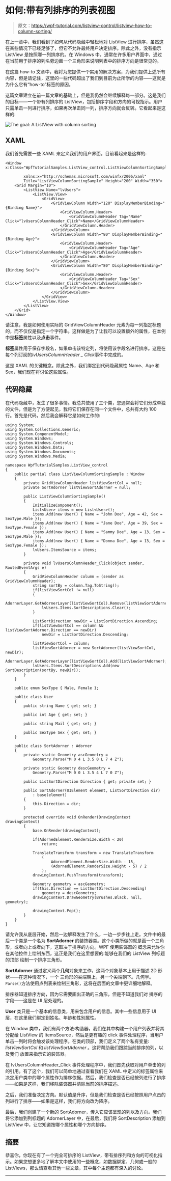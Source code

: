 # 如何:带有列排序的列表视图

> 原文：<https://wpf-tutorial.com/listview-control/listview-how-to-column-sorting/>

在上一章中，我们看到了如何从代码隐藏中轻松地对 ListView 进行排序，虽然这在某些情况下已经足够了，但它不允许最终用户决定排序。除此之外，没有指示 ListView 是按照哪一列排序的。在 Windows 中，通常在许多用户界面中，通过在当前用于排序的列名旁边画一个三角形来说明列表中的排序方向是很常见的。

在这篇 how-to 文章中，我将为您提供一个实用的解决方案，为我们提供上述所有内容，但是请记住，这里的一些代码超出了我们到目前为止所学的内容——这就是为什么它有“how-to”标签的原因。

这篇文章建立在前一篇文章的基础上，但是我仍然会继续解释每一部分。这是我们的目标——一个带有列排序的 ListView，包括排序字段和方向的可视指示。用户只需单击一列进行排序，如果再次单击同一列，排序方向就会反转。它看起来是这样的:

![](img/883e79942a76e9f879eb448082cb32ff.png "The goal: A ListView with column sorting")

## XAML

我们首先需要一些 XAML 来定义我们的用户界面。目前看起来是这样的:

<input type="hidden" name="IL_IN_ARTICLE">

```
<Window x:Class="WpfTutorialSamples.ListView_control.ListViewColumnSortingSample"

        xmlns:x="http://schemas.microsoft.com/winfx/2006/xaml"
        Title="ListViewColumnSortingSample" Height="200" Width="350">
    <Grid Margin="10">
        <ListView Name="lvUsers">
            <ListView.View>
                <GridView>
                    <GridViewColumn Width="120" DisplayMemberBinding="{Binding Name}">
                        <GridViewColumn.Header>
                            <GridViewColumnHeader Tag="Name" Click="lvUsersColumnHeader_Click">Name</GridViewColumnHeader>
                        </GridViewColumn.Header>
                    </GridViewColumn>
                    <GridViewColumn Width="80" DisplayMemberBinding="{Binding Age}">
                        <GridViewColumn.Header>
                            <GridViewColumnHeader Tag="Age" Click="lvUsersColumnHeader_Click">Age</GridViewColumnHeader>
                        </GridViewColumn.Header>
                    </GridViewColumn>
                    <GridViewColumn Width="80" DisplayMemberBinding="{Binding Sex}">
                        <GridViewColumn.Header>
                            <GridViewColumnHeader Tag="Sex" Click="lvUsersColumnHeader_Click">Sex</GridViewColumnHeader>
                        </GridViewColumn.Header>
                    </GridViewColumn>
                </GridView>
            </ListView.View>
        </ListView>
    </Grid>
</Window>
```

请注意，我是如何使用实际的 GridViewColumnHeader 元素为每一列指定标题的，而不仅仅是指定一个字符串。这样做是为了让我可以设置额外的属性，在本例中是**标签**属性以及**点击**事件。

**标签**属性用于保存字段名，如果单击该特定列，将使用该字段名进行排序。这是在每个列订阅的*lvUsersColumnHeader _ Click*事件中完成的。

这是 XAML 的关键概念。除此之外，我们绑定到代码隐藏属性 Name、Age 和 Sex，我们现在将讨论这些属性。

## 代码隐藏

在代码隐藏中，发生了很多事情。我总共使用了三个类，您通常会将它们分成单独的文件，但是为了方便起见，我将它们保存在同一个文件中，总共有大约 100 行。首先是代码，然后我会解释它是如何工作的:

```
using System;
using System.Collections.Generic;
using System.ComponentModel;
using System.Windows;
using System.Windows.Controls;
using System.Windows.Data;
using System.Windows.Documents;
using System.Windows.Media;

namespace WpfTutorialSamples.ListView_control
{
	public partial class ListViewColumnSortingSample : Window
	{
		private GridViewColumnHeader listViewSortCol = null;
		private SortAdorner listViewSortAdorner = null;

		public ListViewColumnSortingSample()
		{
			InitializeComponent();
			List<User> items = new List<User>();
			items.Add(new User() { Name = "John Doe", Age = 42, Sex = SexType.Male });
			items.Add(new User() { Name = "Jane Doe", Age = 39, Sex = SexType.Female });
			items.Add(new User() { Name = "Sammy Doe", Age = 13, Sex = SexType.Male });
			items.Add(new User() { Name = "Donna Doe", Age = 13, Sex = SexType.Female });
			lvUsers.ItemsSource = items;
		}

		private void lvUsersColumnHeader_Click(object sender, RoutedEventArgs e)
		{
			GridViewColumnHeader column = (sender as GridViewColumnHeader);
			string sortBy = column.Tag.ToString();
			if(listViewSortCol != null)
			{
				AdornerLayer.GetAdornerLayer(listViewSortCol).Remove(listViewSortAdorner);
				lvUsers.Items.SortDescriptions.Clear();
			}

			ListSortDirection newDir = ListSortDirection.Ascending;
			if(listViewSortCol == column && listViewSortAdorner.Direction == newDir)
				newDir = ListSortDirection.Descending;

			listViewSortCol = column;
			listViewSortAdorner = new SortAdorner(listViewSortCol, newDir);
			AdornerLayer.GetAdornerLayer(listViewSortCol).Add(listViewSortAdorner);
			lvUsers.Items.SortDescriptions.Add(new SortDescription(sortBy, newDir));
		}
	}

	public enum SexType { Male, Female };

	public class User
	{
		public string Name { get; set; }

		public int Age { get; set; }

		public string Mail { get; set; }

		public SexType Sex { get; set; }
	}

	public class SortAdorner : Adorner
	{
		private static Geometry ascGeometry =
			Geometry.Parse("M 0 4 L 3.5 0 L 7 4 Z");

		private static Geometry descGeometry =
			Geometry.Parse("M 0 0 L 3.5 4 L 7 0 Z");

		public ListSortDirection Direction { get; private set; }

		public SortAdorner(UIElement element, ListSortDirection dir)
			: base(element)
		{
			this.Direction = dir;
		}

		protected override void OnRender(DrawingContext drawingContext)
		{
			base.OnRender(drawingContext);

			if(AdornedElement.RenderSize.Width < 20)
				return;

			TranslateTransform transform = new TranslateTransform
				(
					AdornedElement.RenderSize.Width - 15,
					(AdornedElement.RenderSize.Height - 5) / 2
				);
			drawingContext.PushTransform(transform);

			Geometry geometry = ascGeometry;
			if(this.Direction == ListSortDirection.Descending)
				geometry = descGeometry;
			drawingContext.DrawGeometry(Brushes.Black, null, geometry);

			drawingContext.Pop();
		}
	}
}
```

请允许我从底层开始，然后一边解释发生了什么，一边一步步往上走。文件中的最后一个类是一个名为 **SortAdorner** 的装饰器类。这个小类所做的就是画一个三角形，或者向上或者向下，这取决于排序的方向。WPF 使用装饰器的 概念来允许你在其他控件上绘制东西，这正是我们在这里想要的:能够在我们的 ListView 列标题的顶部 绘制一个排序三角形。

**SortAdorner** 通过定义两个**几何**对象来工作，这两个对象基本上用于描述 2D 形状——在这种情况下，一个 三角形的尖端朝上，另一个尖端朝下。几何学。`Parse()`方法使用点列表来绘制三角形，这将在后面的文章中更详细地解释。

排序器知道排序方向，因为它需要画出正确的三角形，但是不知道我们对 排序的字段——这是在 UI 层处理的。

**User** 类只是一个基本的信息类，用来包含用户的信息。其中一些信息用于 UI 层，在这里我们绑定到姓名、年龄和性别属性。

在 Window 类中，我们有两个方法:构造器，我们在其中构建一个用户列表并将其分配给 ListView 的 ItemsSource，然后是更有趣的 click 事件处理程序，当用户单击一列时将会触发该处理程序。在类的顶部，我们定义了两个私有变量: *listViewSortCol* 和 *listViewSortAdorner* 。这将帮助我们跟踪当前排序的列，以及我们 放置来指示它的装饰器。

在 lvUsersColumnHeader_Click 事件处理程序中，我们首先获取对用户单击的列的引用。有了这个，我们可以简单地通过查看我们在 XAML 中定义的标签属性来决定用户类中的哪个属性作为排序依据。然后，我们检查是否已经按列进行了排序——如果是这样，我们移除装饰器并清除当前的排序描述。

之后，我们准备决定方向。默认值是升序，但是我们检查是否已经按照用户点击的列进行了排序——如果是这样，我们将方向改为降序。

最后，我们创建了一个新的 SortAdorner，传入它应该呈现的列以及方向。我们将它添加到列标题的 AdornerLayer 中，在最后，我们将 SortDescription 添加到 ListView 中，让它知道按哪个属性和哪个方向排序。

## 摘要

恭喜你，你现在有了一个完全可排序的 ListView，带有排序列和方向的可视化指示。如果您想更多地了解本文中使用的一些概念，如数据绑定、几何或一般的 ListViews，那么请查看其他一些文章，其中每个主题都有深入的讨论。

* * *